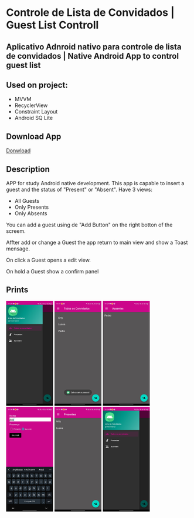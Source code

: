 # Controle de Lista de Convidados | Guest List Controll
## Aplicativo Adnroid nativo para controle de lista de convidados | Native Android App to control guest list

## Used on project:
* MVVM
* RecyclerView
* Constraint Layout
* Android SQ Lite

## Download App

[Donwload](./Apk/convidados_v1.apk)

## Description
APP for study Android native development.
This app is capable to insert a guest and the status of "Present" or "Absent". 
Have 3 views: 
* All Guests
* Only Presents
* Only Absents

You can add a guest using de "Add Button" on the right botton of the screem.

Affter add or change a Guest the app return to main view and show a Toast mensage.

On click a Guest opens a edit view.

On hold a Guest show a confirm panel
 

## Prints

<img src="./App Images/Sidebar Menu.jpg" width="128"/> <img src="./App Images/All_Guests with toast.jpg" width="128"/> <img src="./App Images/Absents.jpg" width="128"/> <img src="./App Images/New_Guets.jpg" width="128"/> <img src="./App Images/Presents.jpg" width="128"/> <img src="./App Images/Sidebar Menu.jpg" width="128"/> 
